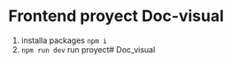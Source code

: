 # Frontend proyect Doc-visual
1. installa packages `npm i`
2. `npm run dev` run proyect#   D o c _ v i s u a l  
 